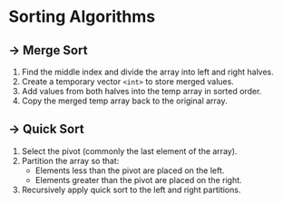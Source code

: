 <h1>Sorting Algorithms</h1>

<h2>&rarr; Merge Sort</h2>
<ol>
  <li>Find the middle index and divide the array into left and right halves.</li>
  <li>Create a temporary vector <code>&lt;int&gt;</code> to store merged values.</li>
  <li>Add values from both halves into the temp array in sorted order.</li>
  <li>Copy the merged temp array back to the original array.</li>
</ol>

<h2>&rarr; Quick Sort</h2>
<ol>
  <li>Select the pivot (commonly the last element of the array).</li>
  <li>
    Partition the array so that:
    <ul>
      <li>Elements less than the pivot are placed on the left.</li>
      <li>Elements greater than the pivot are placed on the right.</li>
    </ul>
  </li>
  <li>Recursively apply quick sort to the left and right partitions.</li>
</ol>
